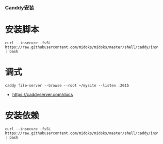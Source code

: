 ### Canddy安装


# 安装脚本
```
curl --insecure -fsSL https://raw.githubusercontent.com/midoks/midoks/master/shell/caddy/install.sh | bash
```

# 调式
```
caddy file-server --browse --root ~/mysite --listen :2015
```

- https://caddyserver.com/docs


# 安装依赖
```
curl --insecure -fsSL https://raw.githubusercontent.com/midoks/midoks/master/shell/caddy/install_dp.sh | bash
```
